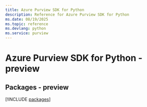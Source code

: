 ```yaml
---
title: Azure Purview SDK for Python
description: Reference for Azure Purview SDK for Python
ms.date: 08/19/2025
ms.topic: reference
ms.devlang: python
ms.service: purview
---
```

# Azure Purview SDK for Python - preview
## Packages - preview
[!INCLUDE [packages](purview-index.md)]